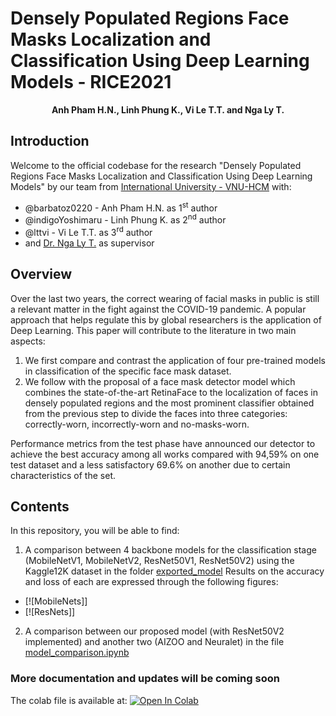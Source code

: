# Densely Populated Regions Face Masks Localization and Classification Using Deep Learning Models - RICE2021

<p align="center">
  <b>Anh Pham H.N., Linh Phung K., Vi Le T.T. and Nga Ly T.</b></span>
</p>

## Introduction

Welcome to the official codebase for the research "Densely Populated Regions Face Masks Localization and Classification Using Deep Learning Models" by our team from [International University - VNU-HCM](https://hcmiu.edu.vn/en/) with:

- @barbatoz0220 - Anh Pham H.N. as 1<sup>st</sup> author
- @indigoYoshimaru - Linh Phung K. as 2<sup>nd</sup> author
- @lttvi - Vi Le T.T. as 3<sup>rd</sup> author
- and [Dr. Nga Ly T.](https://it.hcmiu.edu.vn/user/ltnga/) as supervisor

## Overview

Over the last two years, the correct wearing of facial masks in public is still a relevant matter in the fight against the COVID-19 pandemic.
A popular approach that helps regulate this by global researchers is the application of Deep Learning.
This paper will contribute to the literature in two main aspects:

1. We first compare and contrast the application of four pre-trained models in classification of the specific face mask dataset.
2. We follow with the proposal of a face mask detector model which combines the state-of-the-art RetinaFace to the localization of faces in densely populated regions and the most prominent classifier obtained from the previous step to divide the faces into three categories: correctly-worn, incorrectly-worn and no-masks-worn.

Performance metrics from the test phase have announced our detector to achieve the best accuracy among all works compared with 94,59% on one test dataset and a less satisfactory 69.6% on another due to certain characteristics of the set.

## Contents

In this repository, you will be able to find:

1. A comparison between 4 backbone models for the classification stage (MobileNetV1, MobileNetV2, ResNet50V1, ResNet50V2)
using the Kaggle12K dataset in the folder [exported_model](https://github.com/barbatoz0220/FMD-RICE2021/tree/master/exported_models/trained-on-kaggle12k)
Results on the accuracy and loss of each are expressed through the following figures:
  - [![MobileNets]]
  - [![ResNets]]

2. A comparison between our proposed model (with ResNet50V2 implemented) and another two (AIZOO and Neuralet) in the file [model_comparison.ipynb](https://github.com/barbatoz0220/FMD-RICE2021/blob/master/model_comparison.ipynb)

### More documentation and updates will be coming soon

The colab file is available at: [![Open In Colab](https://colab.research.google.com/assets/colab-badge.svg)](https://colab.research.google.com/gist/indigoYoshimaru/11a0f157ee6813c174b5e2b0eb4a36e0/mask_detector.ipynb)
